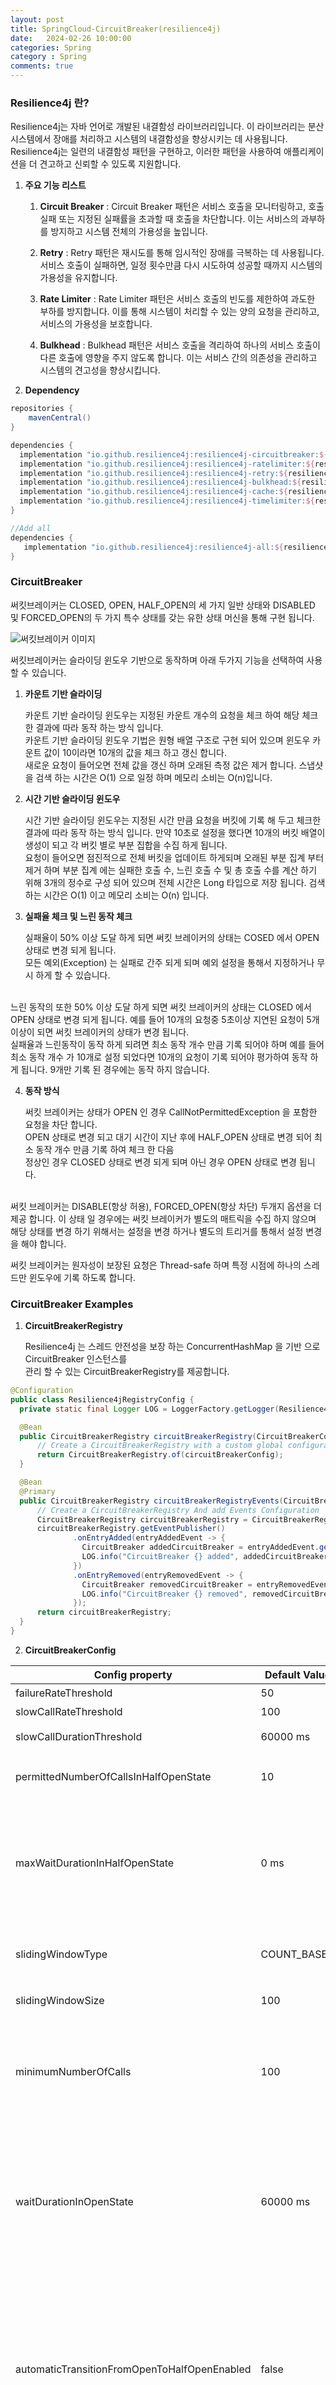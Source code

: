 ```yaml
---
layout: post
title: SpringCloud-CircuitBreaker(resilience4j)
date:   2024-02-26 10:00:00
categories: Spring
category : Spring
comments: true 
---
```


### Resilience4j 란?

Resilience4j는 자바 언어로 개발된 내결함성 라이브러리입니다. 이 라이브러리는 분산 시스템에서 장애를 처리하고 시스템의 내결함성을 향상시키는 데 사용됩니다.  
Resilience4j는 일련의 내결함성 패턴을 구현하고, 이러한 패턴을 사용하여 애플리케이션을 더 견고하고 신뢰할 수 있도록 지원합니다.

1. __주요 기능 리스트__
   1. __Circuit Breaker__ : Circuit Breaker 패턴은 서비스 호출을 모니터링하고, 호출 실패 또는 지정된 실패률을 초과할 때 호출을 차단합니다. 이는 서비스의 과부하를 방지하고 시스템 전체의 가용성을 높입니다.

   2. __Retry__ : Retry 패턴은 재시도를 통해 임시적인 장애를 극복하는 데 사용됩니다. 서비스 호출이 실패하면, 일정 횟수만큼 다시 시도하여 성공할 때까지 시스템의 가용성을 유지합니다.

   3. __Rate Limiter__ : Rate Limiter 패턴은 서비스 호출의 빈도를 제한하여 과도한 부하를 방지합니다. 이를 통해 시스템이 처리할 수 있는 양의 요청을 관리하고, 서비스의 가용성을 보호합니다.

   4. __Bulkhead__ : Bulkhead 패턴은 서비스 호출을 격리하여 하나의 서비스 호출이 다른 호출에 영향을 주지 않도록 합니다. 이는 서비스 간의 의존성을 관리하고 시스템의 견고성을 향상시킵니다.


2. __Dependency__
```groovy
repositories {
    mavenCentral()
}

dependencies {
  implementation "io.github.resilience4j:resilience4j-circuitbreaker:${resilience4jVersion}"
  implementation "io.github.resilience4j:resilience4j-ratelimiter:${resilience4jVersion}"
  implementation "io.github.resilience4j:resilience4j-retry:${resilience4jVersion}"
  implementation "io.github.resilience4j:resilience4j-bulkhead:${resilience4jVersion}"
  implementation "io.github.resilience4j:resilience4j-cache:${resilience4jVersion}"
  implementation "io.github.resilience4j:resilience4j-timelimiter:${resilience4jVersion}"
}

//Add all
dependencies {
   implementation "io.github.resilience4j:resilience4j-all:${resilience4jVersion}"
}
```

### CircuitBreaker

써킷브레이커는 CLOSED, OPEN, HALF_OPEN의 세 가지 일반 상태와 DISABLED 및 FORCED_OPEN의 두 가지 특수 상태를 갖는 유한 상태 머신을 통해 구현 됩니다.

![써킷브레이커 이미지](https://files.readme.io/39cdd54-state_machine.jpg)

써킷브레이커는 슬라이딩 윈도우 기반으로 동작하며 아래 두가지 기능을 선택하여 사용 할 수 있습니다.

1. __카운트 기반 슬라이딩__

   카운트 기반 슬라이딩 윈도우는 지정된 카운트 개수의 요청을 체크 하여 해당 체크한 결과에 따라 동작 하는 방식 입니다.  
카운트 기반 슬라이딩 윈도우 기법은 원형 배열 구조로 구현 되어 있으며 윈도우 카운트 값이 10이라면 10개의 값을 체크 하고 갱신 합니다.  
새로운 요청이 들어오면 전체 값을 갱신 하며 오래된 측정 값은 제거 합니다. 스냅샷을 검색 하는 시간은 O(1) 으로 일정 하며 메모리 소비는 O(n)입니다.  


2. __시간 기반 슬라이딩 윈도우__

   시간 기반 슬라이딩 윈도우는 지정된 시간 만큼 요청을 버킷에 기록 해 두고 체크한 결과에 따라 동작 하는 방식 입니다.
만약 10초로 설정을 했다면 10개의 버킷 배열이 생성이 되고 각 버킷 별로 부분 집합을 수집 하게 됩니다.  
요청이 들어오면 점진적으로 전체 버킷을 업데이트 하게되며 오래된 부분 집계 부터 제거 하며 부분 집계 에는 실패한 호출 수, 느린 호출 수 및 총 호출 수를 계산 하기 위해
3개의 정수로 구성 되어 있으며 전체 시간은 Long 타입으로 저장 됩니다. 검색 하는 시간은 O(1) 이고 메모리 소비는 O(n) 입니다.  


3. __실패율 체크 및 느린 동작 체크__

   실패율이 50% 이상 도달 하게 되면 써킷 브레이커의 상태는 COSED 에서 OPEN 상태로 변경 되게 됩니다.  
모든 예외(Exception) 는 실패로 간주 되게 되며 예외 설정을 통해서 지정하거나 무시 하게 할 수 있습니다.
<br />  
   느린 동작의 또한 50% 이상 도달 하게 되면 써킷 브레이커의 상태는 CLOSED 에서 OPEN 상태로 변경 되게 됩니다.  
예를 들어 10개의 요청중 5초이상 지연된 요청이 5개 이상이 되면 써킷 브레이커의 상태가 변경 됩니다.
<br />  
   실패율과 느린동작이 동작 하게 되려면 최소 동작 개수 만큼 기록 되어야 하며 예를 들어 최소 동작 개수 가 10개로 설정 되었다면  
10개의 요청이 기록 되어야 평가하여 동작 하게 됩니다. 9개만 기록 된 경우에는 동작 하지 않습니다.  


4. __동작 방식__

   써킷 브레이커는 상태가 OPEN 인 경우 CallNotPermittedException 을 포함한 요청을 차단 합니다.  
OPEN 상태로 변경 되고 대기 시간이 지난 후에 HALF_OPEN 상태로 변경 되어 최소 동작 개수 만큼 기록 하여 체크 한 다음  
정상인 경우 CLOSED 상태로 변경 되게 되며 아닌 경우 OPEN 상태로 변경 됩니다.  
<br />
   써킷 브레이커는 DISABLE(항상 허용), FORCED_OPEN(항상 차단) 두개지 옵션을 더 제공 합니다.  
이 상태 일 경우에는 써킷 브레이커가 별도의 매트릭을 수집 하지 않으며 해당 상태를 변경 하기 위해서는 설정을 변경 하거나  
별도의 트리거를 통해서 설정 변경을 해야 합니다.  

   써킷 브레이커는 원자성이 보장된 요청은 Thread-safe 하며 특정 시점에 하나의 스레드만 윈도우에 기록 하도록 합니다.  


### CircuitBreaker Examples

1. __CircuitBreakerRegistry__  

   Resilience4j 는 스레드 안전성을 보장 하는 ConcurrentHashMap 을 기반 으로 CircuitBreaker 인스턴스를  
관리 할 수 있는 CircuitBreakerRegistry를 제공합니다. 

```java
@Configuration
public class Resilience4jRegistryConfig {
  private static final Logger LOG = LoggerFactory.getLogger(Resilience4jRegistryConfig.class);

  @Bean
  public CircuitBreakerRegistry circuitBreakerRegistry(CircuitBreakerConfig circuitBreakerConfig){
      // Create a CircuitBreakerRegistry with a custom global configuration
      return CircuitBreakerRegistry.of(circuitBreakerConfig);
  }

  @Bean
  @Primary
  public CircuitBreakerRegistry circuitBreakerRegistryEvents(CircuitBreakerConfig circuitBreakerConfig){
      // Create a CircuitBreakerRegistry And add Events Configuration
      CircuitBreakerRegistry circuitBreakerRegistry = CircuitBreakerRegistry.of(circuitBreakerConfig);
      circuitBreakerRegistry.getEventPublisher()
              .onEntryAdded(entryAddedEvent -> {
                CircuitBreaker addedCircuitBreaker = entryAddedEvent.getAddedEntry();
                LOG.info("CircuitBreaker {} added", addedCircuitBreaker.getName());
              })
              .onEntryRemoved(entryRemovedEvent -> {
                CircuitBreaker removedCircuitBreaker = entryRemovedEvent.getRemovedEntry();
                LOG.info("CircuitBreaker {} removed", removedCircuitBreaker.getName());
              });
      return circuitBreakerRegistry;
  }
}
```

2. __CircuitBreakerConfig__

| Config property | Default Value | Description                                                                                                                      |
|-----------------|---------------|----------------------------------------------------------------------------------------------------------------------------------|
|failureRateThreshold| 50            | 실패율 임계치(%)                                                                                                                       |
|slowCallRateThreshold| 100           | 지연율 임계치(%)                                                                                                                       |
|slowCallDurationThreshold| 60000 ms      | 지연 판단 시간(ms)                                                                                                                     |
|permittedNumberOfCallsInHalfOpenState| 10            | HALF_OPEN 상태일때 체크 하는 요청 개수                                                                                                       |
|maxWaitDurationInHalfOpenState| 0 ms          | HALF_OPEN 상태에서 요청을 대기하는 최대 시간. <br/> 0ms 는 HALF_OPEN 에서 요청 개수가 들어올때까지 무한정 대기하는 옵션을 말함.                                           |
|slidingWindowType| COUNT_BASED   | 슬라이딩 윈도우 타입 <br/>[COUNT_BASED, TIME_BASED]                                                                                       |
|slidingWindowSize| 100           | 슬라이딩 윈도우 사이즈                                                                                                                     |
|minimumNumberOfCalls| 100           | 서킷브레이커가 체크 할 최소 요청 갯수.  <br/>최소 요청 갯수에 도달하지 않은 경우에는 서킷브레이커가 작동 하지 않음.                                                            |
|waitDurationInOpenState| 60000 ms      | OPEN 상태에서 HALF_OPEN으로 변경되기전 대기시간.  <br/>해당 시간이 지난후 HALF_OPEN 을 하여 체크 한뒤 결과에 따라 CLOSED & OPEN 상태로 변경 한다.                          |
|automaticTransitionFromOpenToHalfOpenEnabled| false         | false : OPEN 에서 HALF_OPEN으로 변경 되었을 경우 호출이 들어온 스레드만 상태가 변경됨. 모든 스레드가 상태를 체크 하지 않아도 됨. <br/>true : 모든 스레드가 상태 모니터링을 하여 상태 변경시 적용됨. |
|recordExceptions| empty         | 실패로 기록 되는 예외                                                                                                                     |
|ignoreExceptions| empty         | 실패에 무시 되는 예외                                                                                                                     |
|recordFailurePredicate|  throwable -> true             | 예외가 실패로 기록 되어야 할지 커스텀 옵션. 체크 하여 true 를 반환 하는 경우 실패 카운팅.                                                                          |
|ignoreExceptionPredicate|  throwable -> false             | 예외가 무시 될지 아닐지 커스텀 옵션. true : 예외 무시, false : 실패 카운팅.                                                                              |



* Create a Resilience4jConfig

```java
@Configuration
public class Resilience4jConfig {

    private static final Logger LOG = LoggerFactory.getLogger(Resilience4jConfig.class);

    @Bean
    public CircuitBreakerConfig circuitBreakerConfig(){
        return CircuitBreakerConfig.custom()
                .failureRateThreshold(50)
                .slowCallRateThreshold(50)
                .waitDurationInOpenState(Duration.ofMillis(1000))
                .slowCallDurationThreshold(Duration.ofSeconds(2))
                .permittedNumberOfCallsInHalfOpenState(3)
                .minimumNumberOfCalls(10)
                .slidingWindowType(CircuitBreakerConfig.SlidingWindowType.TIME_BASED)
                .slidingWindowSize(5)
                .recordException(e -> INTERNAL_SERVER_ERROR.equals(getResponse().getStatus()))
                .recordExceptions(IOException.class, TimeoutException.class)
                .ignoreExceptions(BusinessException.class, OtherBusinessException.class)
                .build();
    }

    @Bean
    public CircuitBreaker circuitBreakerWithDefaultConfig(CircuitBreakerRegistry circuitBreakerRegistry){
        // Get or create a CircuitBreaker from the CircuitBreakerRegistry
        // with the global default configuration
        return circuitBreakerRegistry.circuitBreaker("defaultCircuitBreaker");
    }

    @Bean
    public CircuitBreaker circuitBreakerWithCustomConfig(CircuitBreakerConfig circuitBreakerConfig, CircuitBreakerRegistry circuitBreakerRegistry){
        // Get or create a CircuitBreaker from the CircuitBreakerRegistry
        // with a custom configuration
        return circuitBreakerRegistry
                .circuitBreaker("customCircuitBreaker", circuitBreakerConfig);
    }

    @Bean
    public CircuitBreaker circuitBreakerAddEvents(CircuitBreakerRegistry circuitBreakerRegistry){
        CircuitBreaker circuitBreaker = circuitBreakerRegistry.circuitBreaker("circuitBreakerAddEvents");
        circuitBreaker.getEventPublisher()
                .onSuccess(event -> LOG.info(event.toString()))
                .onError(event -> LOG.info(event.toString()))
                .onIgnoredError(event -> LOG.info(event.toString()))
                .onReset(event -> LOG.info(event.toString()))
                .onStateTransition(event -> LOG.info(event.toString()));

        // to all events, you can do:
        circuitBreaker.getEventPublisher()
                .onEvent(event -> LOG.info(event.toString()));

        return circuitBreaker;
    }
}
```

### SpringBoot 2 & 3 에서의 사용

1. __Dependency__

```groovy
dependencies {
   implementation('org.springframework.cloud:spring-cloud-starter-circuitbreaker-resilience4j')
   //implementation('org.springframework.cloud:spring-cloud-starter-circuitbreaker-reactor-resilience4j') //reactive
}
```

2. __application.yaml__

```yaml
# Ex1. default config
resilience4j.circuitbreaker:
   instances:
      backendA:
         registerHealthIndicator: true
         slidingWindowSize: 100
      backendB:
         registerHealthIndicator: true
         slidingWindowSize: 10
         permittedNumberOfCallsInHalfOpenState: 3
         slidingWindowType: TIME_BASED
         minimumNumberOfCalls: 20
         waitDurationInOpenState: 50s
         failureRateThreshold: 50
         eventConsumerBufferSize: 10
         recordFailurePredicate: io.github.robwin.exception.RecordFailurePredicate

# Ex2. custom config
resilience4j.circuitbreaker:
   configs:
      default:
         slidingWindowSize: 100
         permittedNumberOfCallsInHalfOpenState: 10
         waitDurationInOpenState: 10000
         failureRateThreshold: 60
         eventConsumerBufferSize: 10
         registerHealthIndicator: true
      someShared:
         slidingWindowSize: 50
         permittedNumberOfCallsInHalfOpenState: 10
   instances:
      backendA:
         baseConfig: default
         waitDurationInOpenState: 5000
      backendB:
         baseConfig: someShared
```

```java
@Service
public class HelloCircuit {
    @CircuitBreaker(name="backendA", fallbackMethod = "fallback")
    public String hello(){
       int randomInt = new Random().nextInt(10);
       if(randomInt <= 8) {
          throw new RuntimeException("failed");
       }
       return "hello CircuitBreaker!!!";
    }

   private String fallback(Throwable t) {
      return "fallback invoked! exception type : " + t.getClass();
   }
}
```




